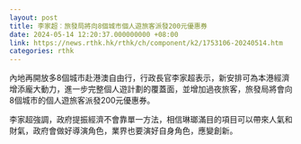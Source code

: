 ```yaml
---
layout: post
title: 李家超︰旅發局將向8個城市個人遊旅客派發200元優惠券
date: 2024-05-14 12:20:37.000000000 +08:00
link: https://news.rthk.hk/rthk/ch/component/k2/1753106-20240514.htm
categories: rthk
---
```


內地再開放多8個城市赴港澳自由行，行政長官李家超表示，新安排可為本港經濟增添龐大動力，進一步完整個人遊計劃的覆蓋面，並增加過夜旅客，旅發局將會向8個城市的個人遊旅客派發200元優惠券。

李家超強調，政府提振經濟不會靠單一方法，相信琳瑯滿目的項目可以帶來人氣和財氣，政府會做好導演角色，業界也要演好自身角色，應變創新。
